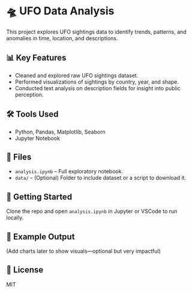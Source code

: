 # 🛸 UFO Data Analysis

This project explores UFO sightings data to identify trends, patterns, and anomalies in time, location, and descriptions.

## 📊 Key Features
- Cleaned and explored raw UFO sightings dataset.
- Performed visualizations of sightings by country, year, and shape.
- Conducted text analysis on description fields for insight into public perception.

## 🛠️ Tools Used
- Python, Pandas, Matplotlib, Seaborn
- Jupyter Notebook

## 📁 Files
- `analysis.ipynb` – Full exploratory notebook.
- `data/` – (Optional) Folder to include dataset or a script to download it.

## 🚀 Getting Started
Clone the repo and open `analysis.ipynb` in Jupyter or VSCode to run locally.

## 📌 Example Output
(Add charts later to show visuals—optional but very impactful)

## 📄 License
MIT
